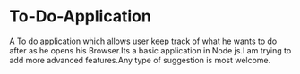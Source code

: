 # To-Do-Application

A To do application which allows user keep track of what he wants to do after as he opens his Browser.Its a basic application in Node js.I am trying to add more advanced features.Any type of suggestion is most welcome.
